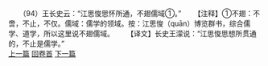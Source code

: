 　　（94）王长史云：“江思悛思怀所通，不翅儒域①。”
　　【注释】①不翅：不啻，不止，不仅。儒域：儒学的领域。按：江思悛（quān）博览群书，综合儒学、道学，所以这里说不翅儒域。
　　【译文】长史王濛说：“江思悛思想所贯通的，不止是儒学。”
<br>[上一篇](08_093) [回卷首](08_000) [下一篇](08_095)
